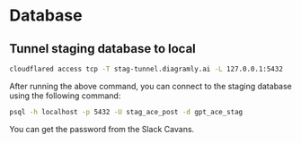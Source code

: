 # Database

## Tunnel staging database to local

```bash
cloudflared access tcp -T stag-tunnel.diagramly.ai -L 127.0.0.1:5432
```

After running the above command, you can connect to the staging database using the following command:

```bash
psql -h localhost -p 5432 -U stag_ace_post -d gpt_ace_stag
```

You can get the password from the Slack Cavans.
